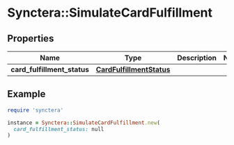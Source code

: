 # Synctera::SimulateCardFulfillment

## Properties

| Name | Type | Description | Notes |
| ---- | ---- | ----------- | ----- |
| **card_fulfillment_status** | [**CardFulfillmentStatus**](CardFulfillmentStatus.md) |  |  |

## Example

```ruby
require 'synctera'

instance = Synctera::SimulateCardFulfillment.new(
  card_fulfillment_status: null
)
```

